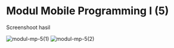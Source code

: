 # Modul Mobile Programming I (5)

Screenshoot hasil

![modul-mp-5(1)](https://user-images.githubusercontent.com/68887223/229543439-6513a11d-8701-461d-9413-f4690f06cc2b.png)
![modul-mp-5(2)](https://user-images.githubusercontent.com/68887223/229543453-c6a507d2-f859-42f8-a74e-9e09fc949075.png)

